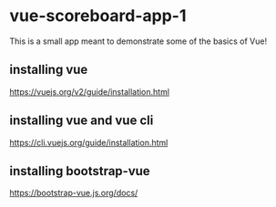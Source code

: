 # vue-scoreboard-app-1

This is a small app meant to demonstrate some of the basics of Vue!

## installing vue

https://vuejs.org/v2/guide/installation.html

## installing vue and vue cli

https://cli.vuejs.org/guide/installation.html

## installing bootstrap-vue

https://bootstrap-vue.js.org/docs/

